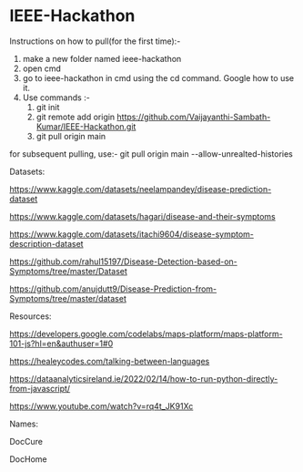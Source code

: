 # IEEE-Hackathon

Instructions on how to pull(for the first time):-
1) make a new folder named ieee-hackathon
2) open cmd
3) go to ieee-hackathon in cmd using the cd command. Google how to use it.
4) Use commands :-
   1) git init
   2) git remote add origin https://github.com/Vaijayanthi-Sambath-Kumar/IEEE-Hackathon.git
   3) git pull origin main
   
for subsequent pulling, use:-
git pull origin main --allow-unrealted-histories


Datasets:

 https://www.kaggle.com/datasets/neelampandey/disease-prediction-dataset
 
 https://www.kaggle.com/datasets/hagari/disease-and-their-symptoms
 
 https://www.kaggle.com/datasets/itachi9604/disease-symptom-description-dataset

 https://github.com/rahul15197/Disease-Detection-based-on-Symptoms/tree/master/Dataset
 
 https://github.com/anujdutt9/Disease-Prediction-from-Symptoms/tree/master/dataset
 
Resources:

 https://developers.google.com/codelabs/maps-platform/maps-platform-101-js?hl=en&authuser=1#0
 
 https://healeycodes.com/talking-between-languages
 
 https://dataanalyticsireland.ie/2022/02/14/how-to-run-python-directly-from-javascript/
 
 https://www.youtube.com/watch?v=rq4t_JK91Xc

Names:
  
  DocCure
  
  DocHome

